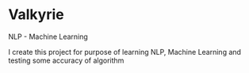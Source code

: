 # Valkyrie
NLP - Machine Learning

I create this project for purpose of learning NLP, Machine Learning and testing some accuracy of algorithm 
